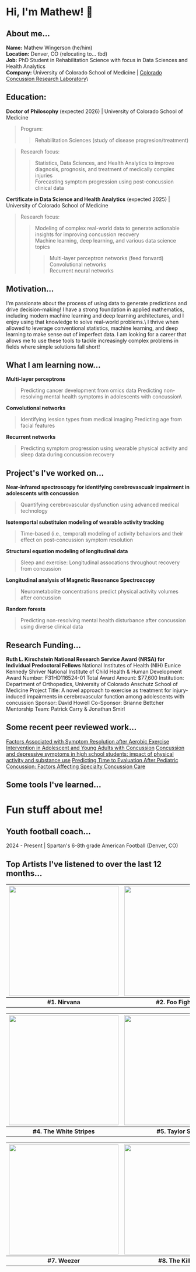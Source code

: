# Hi, I'm Mathew! 👋
## About me...
**Name:** Mathew Wingerson (he/him)\
**Location:** Denver, CO (relocating to... tbd)\
**Job:** PhD Student in Rehabilitation Science with focus in Data Sciences and Health Analytics\
**Company:** University of Colorado School of Medicine | [Colorado Concussion Research Laboratory](https://medschool.cuanschutz.edu/orthopedics/research/labs/howell-concussion-lab)\

## **Education:**
**Doctor of Philosophy** (expected 2026) | University of Colorado School of Medicine
> Program:
>> Rehabilitation Sciences (study of disease progresion/treatment)

> Research focus:
>> Statistics, Data Sciences, and Health Analytics to improve diagnosis, prognosis, and treatment of medically complex injuries\
>> Forecasting symptom progression using post-concussion clinical data


**Certificate in Data Science and Health Analytics** (expected 2025) | University of Colorado School of Medicine
> Research focus:
>> Modeling of complex real-world data to generate actionable insights for improving concussion recovery\
>> Machine learning, deep learning, and various data science topics
>>> Multi-layer perceptron networks (feed forward)\
>>> Convolutional networks\
>>> Recurrent neural networks
        
## Motivation...
I'm passionate about the process of using data to generate predictions and drive decision-making! I have a strong foundation in applied mathematics, including modern machine learning and deep learning architectures, and I enjoy using that knowledge to solve real-world problems.\ 
I thrive when allowed to leverage conventional statistics, machine learning, and deep learning to make sense out of imperfect data. I am looking for a career that allows me to use these tools to tackle increasingly complex problems in fields where simple solutions fall short! 

## What I am learning now...
**Multi-layer perceptrons**
> Predicting cancer development from omics data
> Predicting non-resolving mental health symptoms in adolescents with concussion\

**Convolutional networks**
> Identifying lession types from medical imaging
> Predicting age from facial features

**Recurrent networks**
> Predicting symptom progression using wearable physical activity and sleep data during concussion recovery

## Project's I've worked on...
**Near-infrared spectroscopy for identifying cerebrovascualr impairment in adolescents with concussion**
> Quantifying cerebrovascular dysfunction using advanced medical technology

**Isotemportal substituion modeling of wearable activity tracking**
> Time-based (i.e., temporal) modeling of activity behaviors and their effect on post-concussion symptom resolution

**Structural equation modeling of longitudinal data**
> Sleep and exercise: Longitudinal assocations throughout recovery from concussion

**Longitudinal analysis of Magnetic Resonance Spectroscopy**
> Neurometabolite concentrations predict physical activity volumes after concussion

**Random forests**
> Predicting non-resolving mental health disturbance after concussion using diverse clinical data

## Research Funding...
**Ruth L. Kirschstein National Research Service Award (NRSA) for Individual Predoctoral Fellows** 
National Institutes of Health (NIH)
Eunice Kennedy Shriver National Institute of Child Health & Human Development
Award Number: F31HD116524-01
Total Award Amount: $77,600
Institution: Department of Orthopedics, University of Colorado Anschutz School of Medicine
Project Title: A novel approach to exercise as treatment for injury-induced impairments in cerebrovascular function among adolescents with concussion
Sponsor: David Howell
Co-Sponsor: Brianne Bettcher 
Mentorship Team: Patrick Carry & Jonathan Smirl

## Some recent peer reviewed work... 
[Factors Associated with Symptom Resolution after Aerobic Exercise Intervention in Adolescent and Young Adults with Concussion](https://pubmed.ncbi.nlm.nih.gov/38109187/)
[Concussion and depressive symptoms in high school students: impact of physical activity and substance use](https://pubmed.ncbi.nlm.nih.gov/39837588/)
[Predicting Time to Evaluation After Pediatric Concussion: Factors Affecting Specialty Concussion Care](https://pubmed.ncbi.nlm.nih.gov/37655238/)

## Some tools I've learned...



# Fun stuff about me!
## Youth football coach...
2024 - Present | Spartan's 6-8th grade American Football (Denver, CO)

## Top Artists I've listened to over the last 12 months... 

| <img src="https://i.scdn.co/image/42ae0f180f16e2f21c1f2212717fc436f5b95451" width="300" height="300"> | <img src="https://i.scdn.co/image/ab67616100005174c884df599abc793c116cdf15" width="300" height="300"> | <img src="https://i.scdn.co/image/ab676161000051746114a63659d0d5c0a801f733" width="300" height="300"> |
|:------------------------------------------------------------------------------------------------------:|:------------------------------------------------------------------------------------------------------:|:------------------------------------------------------------------------------------------------------:|
| **#1. Nirvana** | **#2. Foo Fighters** | **#3. Alice in Chains** |

| <img src="https://i.scdn.co/image/ab6761610000517470cc06de8fc28226d4743cd9" width="300" height="300"> | <img src="https://i.scdn.co/image/ab67616100005174e672b5f553298dcdccb0e676" width="300" height="300"> | <img src="https://i.scdn.co/image/ab6761610000517431f6ab67e6025de876475814" width="300" height="300"> |
|:------------------------------------------------------------------------------------------------------:|:------------------------------------------------------------------------------------------------------:|:------------------------------------------------------------------------------------------------------:|
| **#4. The White Stripes** | **#5. Taylor Swift** | **#6. Jimi Hendrix** |

| <img src="https://i.scdn.co/image/ab676161000051743cd35451daa1b690cfbbb2d4" width="300" height="300"> | <img src="https://i.scdn.co/image/ab67616100005174207b21f3ed0ee96adce3166a" width="300" height="300"> | <img src="https://i.scdn.co/image/ab67616100005174580938fc4c9edb1b80b10898" width="300" height="300"> |
|:------------------------------------------------------------------------------------------------------:|:------------------------------------------------------------------------------------------------------:|:------------------------------------------------------------------------------------------------------:|
| **#7. Weezer** | **#8. The Killers** | **#9. The Offspring** |

